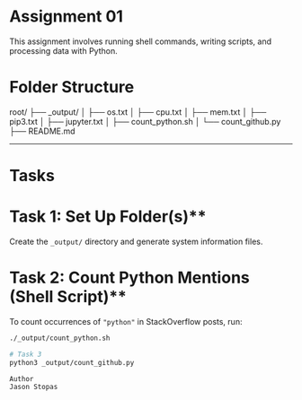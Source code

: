 # Assignment 01

This assignment involves running shell commands, writing scripts, and processing data with Python.

# Folder Structure
root/ ├── _output/ │ ├── os.txt │ ├── cpu.txt │ ├── mem.txt │ ├── pip3.txt │ ├── jupyter.txt │ ├── count_python.sh │ └── count_github.py ├── README.md



---

# Tasks

# Task 1: Set Up Folder(s)**
Create the `_output/` directory and generate system information files.

# Task 2: Count Python Mentions (Shell Script)**
To count occurrences of `"python"` in StackOverflow posts, run:
```bash
./_output/count_python.sh

# Task 3
python3 _output/count_github.py

Author
Jason Stopas
